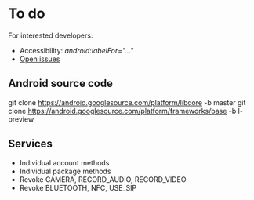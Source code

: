 To do
=====

For interested developers:

* Accessibility: *android:labelFor="..."*
* [Open issues](https://github.com/M66B/XPrivacy/issues?state=open)

Android source code
-------------------

git clone https://android.googlesource.com/platform/libcore -b master
git clone https://android.googlesource.com/platform/frameworks/base -b l-preview

Services
--------

* Individual account methods
* Individual package methods
* Revoke CAMERA, RECORD_AUDIO, RECORD_VIDEO
* Revoke BLUETOOTH, NFC, USE_SIP
